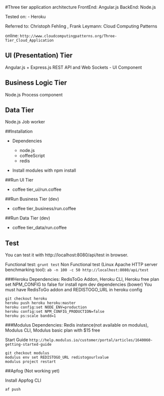 #Three tier application architecture
FrontEnd: Angular.js
BackEnd: Node.js

Tested on: 
	- Heroku

Referred to: 
Christoph Fehling , Frank Leymann: Cloud Computing Patterns

online: ```http://www.cloudcomputingpatterns.org/Three-Tier_Cloud_Application```

## UI (Presentation) Tier
Angular.js + Express.js REST API and Web Sockets - UI Component

## Business Logic Tier
Node.js Process component

## Data Tier
Node.js Job worker

##Installation
* Dependencies
	- node.js
	- coffeeScript
	- redis

* Install modules with npm install
	
##Run UI Tier

* coffee tier_ui/run.coffee

##Run Business Tier (dev)

* coffee tier_business/run.coffee

##Run Data Tier (dev)

* coffee tier_data/run.coffee

## Test
You can test it with http://localhost:8080/api/test  in browser.

Functional test: 
```grunt test```
Non Functional test (Linux Apache HTTP server benchmarking tool): 
```ab -n 100 -c 50 http://localhost:8080/api/test  ```

###Heroku
Dependencies: RedisToGo Addon, Heroku CLI, Heroku free plan
set NPM_CONFIG to false for install npm dev dependencies (bower)
You must have RedisToGo addon and REDISTOGO_URL in heroku config

```
git checkout heroku
heroku push heroku heroku:master
heroku config:set NODE_ENV=production
heroku config:set NPM_CONFIG_PRODUCTION=false
heroku ps:scale bandd=1 
```

###Modulus
Dependencies: Redis instance(not available on modulus), Modulus CLI, Modulus basic plan with $15 free

Start Guide 
```http://help.modulus.io/customer/portal/articles/1640060-getting-started-guide```

```
git checkout modulus
modulus env set REDISTOGO_URL redistogourlvalue
modulus project restart
```

##Apfog (Not working yet)

Install Appfog CLI

```
af push
```



